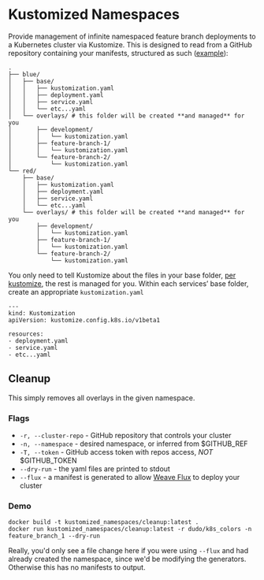 # Kustomized Namespaces

Provide management of infinite namespaced feature branch deployments to a Kubernetes cluster via Kustomize. This is designed to read from a GitHub repository containing your manifests, structured as such ([example](https://github.com/dudo/k8s_colors)):

    .
    ├── blue/
    │   ├── base/
    │   │   ├── kustomization.yaml
    │   │   ├── deployment.yaml
    │   │   ├── service.yaml
    │   │   └── etc...yaml
    │   └── overlays/ # this folder will be created **and managed** for you
    │       ├── development/
    │       │   └── kustomization.yaml
    │       ├── feature-branch-1/
    │       │   └── kustomization.yaml
    │       └── feature-branch-2/
    │           └── kustomization.yaml
    └── red/
        ├── base/
        │   ├── kustomization.yaml
        │   ├── deployment.yaml
        │   ├── service.yaml
        │   └── etc...yaml
        └── overlays/ # this folder will be created **and managed** for you
            ├── development/
            │   └── kustomization.yaml
            ├── feature-branch-1/
            │   └── kustomization.yaml
            └── feature-branch-2/
                └── kustomization.yaml

You only need to tell Kustomize about the files in your base folder, [per kustomize](https://github.com/kubernetes-sigs/kustomize), the rest is managed for you.
Within each services’ base folder, create an appropriate `kustomization.yaml`

    ---
    kind: Kustomization
    apiVersion: kustomize.config.k8s.io/v1beta1

    resources:
    - deployment.yaml
    - service.yaml
    - etc...yaml

## Cleanup

This simply removes all overlays in the given namespace.

### Flags

- `-r, --cluster-repo` - GitHub repository that controls your cluster
- `-n, --namespace` - desired namespace, or inferred from $GITHUB_REF
- `-T, --token` -  GitHub access token with repos access, _NOT_ $GITHUB_TOKEN
- `--dry-run` - the yaml files are printed to stdout
- `--flux` - a manifest is generated to allow [Weave Flux](https://github.com/weaveworks/flux) to deploy your cluster

### Demo

    docker build -t kustomized_namespaces/cleanup:latest .
    docker run kustomized_namespaces/cleanup:latest -r dudo/k8s_colors -n feature_branch_1 --dry-run

Really, you'd only see a file change here if you were using `--flux` and had already created the namespace, since we'd be modifying the generators. Otherwise this has no manifests to output.
